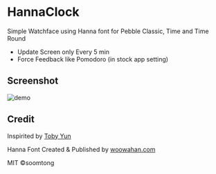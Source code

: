 # HannaClock

Simple Watchface using Hanna font for Pebble Classic, Time and Time Round

- Update Screen only Every 5 min
- Force Feedback like Pomodoro (in stock app setting)

## Screenshot

![demo](https://pbs.twimg.com/media/CW9xNdfUkAELc6T.jpg:large)

## Credit

Inspirited by [Toby Yun](http://tobyyun.com/wooclock/)

Hanna Font Created & Published by [woowahan.com](http://www.woowahan.com/?page_id=3985)

MIT ©soomtong